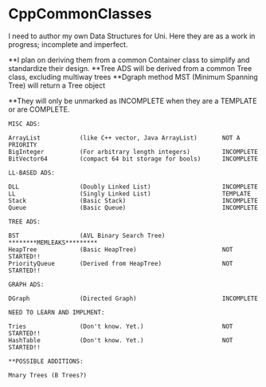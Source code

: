 CppCommonClasses
==================

I need to author my own Data Structures for Uni.  Here they are as a work in progress; incomplete and imperfect.

**I plan on deriving them from a common Container class to simplify and standardize their design.
	**Tree ADS will be derived from a common Tree class, excluding multiway trees
		**Dgraph method MST (Minimum Spanning Tree) will return a Tree object

**They will only be unmarked as INCOMPLETE when they are a TEMPLATE or are COMPLETE.

    MISC ADS:
    
	ArrayList           (like C++ vector, Java ArrayList)       NOT A PRIORITY
	BigInteger          (For arbitrary length integers)         INCOMPLETE
	BitVector64         (compact 64 bit storage for bools)      INCOMPLETE

    LL-BASED ADS:
	
	DLL                 (Doubly Linked List)                    INCOMPLETE
	LL                  (Singly Linked List)                    TEMPLATE
	Stack               (Basic Stack)                           INCOMPLETE
	Queue               (Basic Queue)                           INCOMPLETE

    TREE ADS:
	
	BST                 (AVL Binary Search Tree)                ********MEMLEAKS*********
	HeapTree            (Basic HeapTree)                        NOT STARTED!!
	PriorityQueue       (Derived from HeapTree)                 NOT STARTED!!

    GRAPH ADS:
    
	DGraph              (Directed Graph)                        INCOMPLETE

    NEED TO LEARN AND IMPLMENT:

	Tries               (Don't know. Yet.)                      NOT STARTED!!
	HashTable           (Don't know. Yet.)                      NOT STARTED!!

	**POSSIBLE ADDITIONS:
	
	Mnary Trees (B Trees?)
